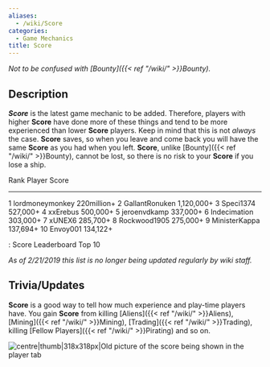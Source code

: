 ```yaml
---
aliases:
  - /wiki/Score
categories:
  - Game Mechanics
title: Score
---
```


_Not to be confused with [Bounty]({{< ref "/wiki/" >}}Bounty)._

## Description

**_Score_** is the latest game mechanic to be added. Therefore, players with higher **Score** have done more of these things and tend to be more experienced than lower **Score** players. Keep in mind that this is not _always_ the case. **Score** saves, so when you leave and come back you will have the same **Score** as you had when you left. **Score**, unlike [Bounty]({{< ref "/wiki/" >}}Bounty), cannot be lost, so there is no risk to your **Score** if you lose a ship.

<div class="jcConfig" style="display: none;">

template  = Template:CalculatorAttempt form      = loyaltyCalcForm result    = loyaltyCalcResult param     = loy|Target Loyalty|42|int|1-100 param     = cLoy|Concurrent Loyalty|1|int|1-99

</div>
<div id="loyaltyCalcResult">

Rank Player Score

---

1 lordmoneymonkey 220million+ 2 GallantRonuken 1,120,000+ 3 Speci1374 527,000+ 4 xxErebus 500,000+ 5 jeroenvdkamp 337,000+ 6 Indecimation 303,000+ 7 xUNEX6 285,700+ 8 Rockwood1905 275,000+ 9 MinisterKappa 137,694+ 10 Envoy001 134,122+

: Score Leaderboard Top 10

_As of 2/21/2019 this list is no longer being updated regularly by wiki staff._

</div>

## Trivia/Updates

**Score** is a good way to tell how much experience and play-time players have. You gain **Score** from killing [Aliens]({{< ref "/wiki/" >}}Aliens), [Mining]({{< ref "/wiki/" >}}Mining), [Trading]({{< ref "/wiki/" >}}Trading), killing [Fellow Players]({{< ref "/wiki/" >}}Pirating) and so on.

![centre|thumb|318x318px|Old picture of the score being shown in the
player
tab](Unknown-0.png "centre|thumb|318x318px|Old picture of the score being shown in the player tab")

